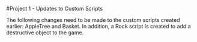 #Project 1 - Updates to Custom Scripts

The following changes need to be made to the custom scripts created earlier: AppleTree and Basket.  In addition, a Rock script is created to add a destructive object to the game. 